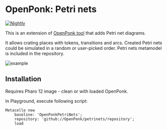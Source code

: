 # OpenPonk: Petri nets

[![Nightly](https://github.com/OpenPonk/petrinets/actions/workflows/nightly.yml/badge.svg)](https://github.com/OpenPonk/petrinets/actions/workflows/nightly.yml) 

This is an extension of [OpenPonk tool](https://openponk.org) that adds Petri net diagrams. 

It allows crating places with tokens, transitions and arcs. Created Petri nets could be simulated in a random or user-picked order. Petri nets metamodel is included in the repository.

![example](http://www.mediafire.com/convkey/6324/fed28qgushayde6zg.jpg)

## Installation

Requires Pharo 12 image - clean or with loaded OpenPonk.

In Playground, execute following script:
```
Metacello new
    baseline: 'OpenPonkPetriNets';
    repository: 'github://OpenPonk/petrinets/repository';
    load
```
